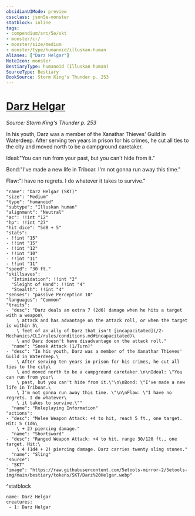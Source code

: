 ```yaml
---
obsidianUIMode: preview
cssclass: json5e-monster
statblock: inline
tags:
- compendium/src/5e/skt
- monster/cr/
- monster/size/medium
- monster/type/humanoid/illuskan-human
aliases: ["Darz Helgar"]
NoteIcon: monster
BestiaryType: humanoid (Illuskan human)
SourceType: Bestiary
BookSource: Storm King's Thunder p. 253
---
```

# [Darz Helgar](2-Mechanics/CLI/bestiary/npc/darz-helgar-skt.md)
*Source: Storm King's Thunder p. 253*  

In his youth, Darz was a member of the Xanathar Thieves' Guild in Waterdeep. After serving ten years in prison for his crimes, he cut all ties to the city and moved north to be a campground caretaker.

Ideal:"You can run from your past, but you can't hide from it."

Bond:"I've made a new life in Triboar. I'm not gonna run away this time."

Flaw:"I have no regrets. I do whatever it takes to survive."

```statblock
"name": "Darz Helgar (SKT)"
"size": "Medium"
"type": "humanoid"
"subtype": "Illuskan human"
"alignment": "Neutral"
"ac": !!int "12"
"hp": !!int "27"
"hit_dice": "5d8 + 5"
"stats":
- !!int "15"
- !!int "15"
- !!int "12"
- !!int "10"
- !!int "11"
- !!int "11"
"speed": "30 ft."
"skillsaves":
  "Intimidation": !!int "2"
  "Sleight of Hand": !!int "4"
  "Stealth": !!int "4"
"senses": "passive Perception 10"
"languages": "Common"
"traits":
- "desc": "Darz deals an extra 7 (2d6) damage when he hits a target with a weapon\
    \ attack and has advantage on the attack roll, or when the target is within 5\
    \ feet of an ally of Darz that isn't [incapacitated](/2-Mechanics/CLI/rules/conditions.md#incapacitated)\
    \ and Darz doesn't have disadvantage on the attack roll."
  "name": "Sneak Attack (1/Turn)"
- "desc": "In his youth, Darz was a member of the Xanathar Thieves' Guild in Waterdeep.\
    \ After serving ten years in prison for his crimes, he cut all ties to the city\
    \ and moved north to be a campground caretaker.\n\nIdeal: \"You can run from your\
    \ past, but you can't hide from it.\"\n\nBond: \"I've made a new life in Triboar.\
    \ I'm not gonna run away this time. \"\n\nFlaw: \"I have no regrets. I do whatever\
    \ it takes to survive.\""
  "name": "Roleplaying Information"
"actions":
- "desc": "Melee Weapon Attack: +4 to hit, reach 5 ft., one target. Hit: 5 (1d6\
    \ + 2) piercing damage."
  "name": "Shortsword"
- "desc": "Ranged Weapon Attack: +4 to hit, range 30/120 ft., one target. Hit:\
    \ 4 (1d4 + 2) piercing damage. Darz carries twenty sling stones."
  "name": "Sling"
"source":
- "SKT"
"image": "https://raw.githubusercontent.com/5etools-mirror-2/5etools-img/main/bestiary/tokens/SKT/Darz%20Helgar.webp"
```
^statblock

```encounter-table
name: Darz Helgar
creatures:
 - 1: Darz Helgar
```